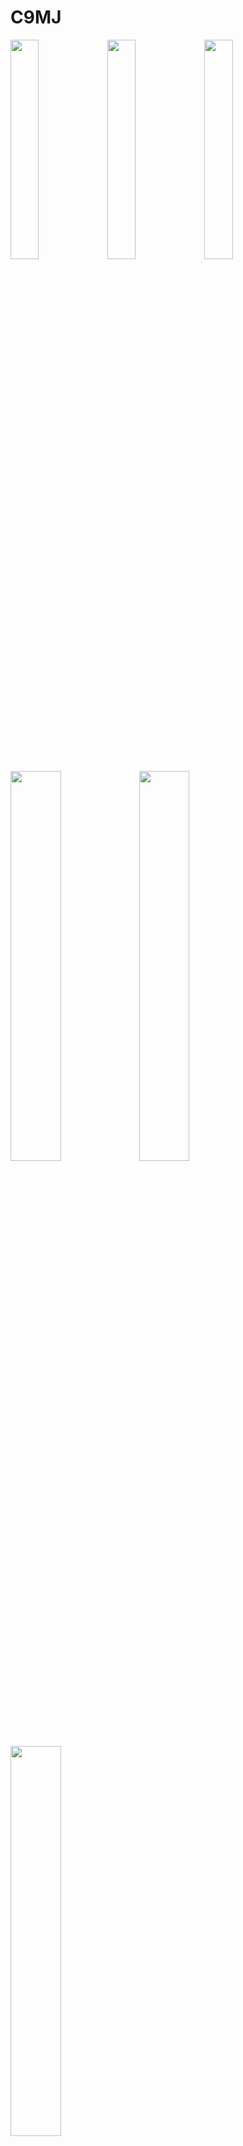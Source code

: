 # C9MJ

<img src="https://github.com/452MJ/C9MJ/blob/master/screenshots/live_roomlist.jpg" width = "30%"/>
<img src="https://github.com/452MJ/C9MJ/blob/master/screenshots/user.jpg" width = "30%"/>
<img src="https://github.com/452MJ/C9MJ/blob/master/screenshots/live_play_portrait.jpg" width = "30%"/>
<br>
<img src="https://github.com/452MJ/C9MJ/blob/master/screenshots/live_play_landscape.jpg" width = "40%"/>
<img src="https://github.com/452MJ/C9MJ/blob/master/screenshots/live_play_landscape_with_controller.jpg" width = "40%"/>
<img src="https://github.com/452MJ/C9MJ/blob/master/screenshots/live_play_landscape_with_controller.jpg" width = "40%"/>

